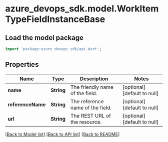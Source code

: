 # azure_devops_sdk.model.WorkItemTypeFieldInstanceBase

## Load the model package
```dart
import 'package:azure_devops_sdk/api.dart';
```

## Properties
Name | Type | Description | Notes
------------ | ------------- | ------------- | -------------
**name** | **String** | The friendly name of the field. | [optional] [default to null]
**referenceName** | **String** | The reference name of the field. | [optional] [default to null]
**url** | **String** | The REST URL of the resource. | [optional] [default to null]

[[Back to Model list]](../README.md#documentation-for-models) [[Back to API list]](../README.md#documentation-for-api-endpoints) [[Back to README]](../README.md)


